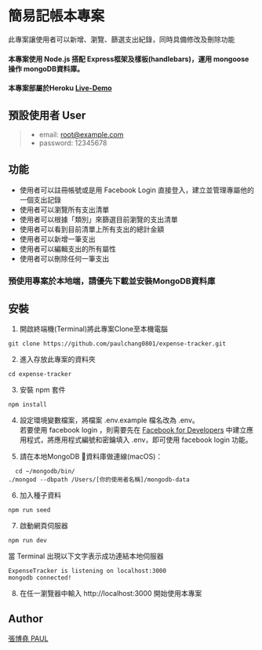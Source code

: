 # 簡易記帳本專案
此專案讓使用者可以新增、瀏覽、篩選支出紀錄，同時具備修改及刪除功能

#### 本專案使用 Node.js 搭配 Express框架及樣板(handlebars)，運用 mongoose 操作 mongoDB資料庫。
#### 本專案部屬於Heroku [Live-Demo](https://sheltered-shore-93035.herokuapp.com/users/login)

## 預設使用者  User
>* email: root@example.com
>* password: 12345678

## 功能
- 使用者可以註冊帳號或是用 Facebook Login 直接登入，建立並管理專屬他的一個支出記錄
- 使用者可以瀏覽所有支出清單
- 使用者可以根據「類別」來篩選目前瀏覽的支出清單
- 使用者可以看到目前清單上所有支出的總計金額
- 使用者可以新增一筆支出
- 使用者可以編輯支出的所有屬性
- 使用者可以刪除任何一筆支出

### 預使用專案於本地端，請優先下載並安裝MongoDB資料庫

## 安裝
1. 開啟終端機(Terminal)將此專案Clone至本機電腦
```
git clone https://github.com/paulchang0801/expense-tracker.git
```
2. 進入存放此專案的資料夾
```
cd expense-tracker
```
3. 安裝 npm 套件
```
npm install
```
4. 設定環境變數檔案，將檔案 .env.example 檔名改為 .env。  
若要使用 facebook login ，則需要先在 [Facebook for Developers](https://developers.facebook.com/) 中建立應用程式，將應用程式編號和密鑰填入 .env，即可使用 facebook login 功能。

5. 請在本地MongoDB 資料庫做連線(macOS)：
```
  cd ~/mongodb/bin/
./mongod --dbpath /Users/[你的使用者名稱]/mongodb-data
```
6. 加入種子資料
```
npm run seed
```
7. 啟動網頁伺服器
```
npm run dev
```
當 Terminal 出現以下文字表示成功連結本地伺服器
```
ExpenseTracker is listening on localhost:3000
mongodb connected!
```
8. 在任一瀏覽器中輸入 http://localhost:3000 開始使用本專案

## Author
[張博堯 PAUL](https://medium.com/cs%E8%87%AA%E5%AD%B8%E4%B9%8B%E8%B7%AF)